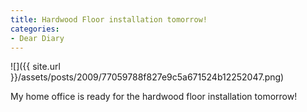 ```yaml
---
title: Hardwood Floor installation tomorrow!
categories:
- Dear Diary
---
```


![]({{ site.url }}/assets/posts/2009/77059788f827e9c5a671524b12252047.png)
  



My home office is ready for the hardwood floor installation tomorrow!
